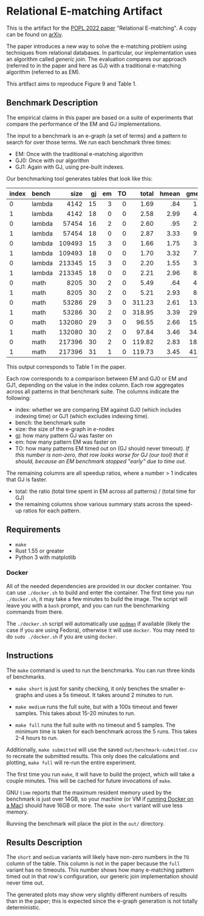 # Relational E-matching Artifact

This is the artifact for the
[POPL 2022 paper](https://popl22.sigplan.org/details/POPL-2022-popl-research-papers/35/Relational-E-Matching)
"Relational E-matching".
A copy can be found on 
[arXiv](https://arxiv.org/abs/2108.02290).

The paper introduces a new way to solve the e-matching problem 
using techniques from relational databases.
In particular, our implementation uses an algorithm called _generic join_.
The evaluation compares our approach (referred to in the paper and here as GJ)
with a traditional e-matching algorithm (referred to as EM).

This artifact aims to reproduce Figure 9 and Table 1.

## Benchmark Description

The empirical claims in this paper are based on a suite 
of experiments that compare the performance of the 
EM and GJ implementations.

The input to a benchmark is 
an e-graph (a set of terms) and 
a pattern to search for over those terms.
We run each benchmark three times:

- EM: Once with the traditional e-matching algorithm
- GJ0: Once with our algorithm
- GJ1: Again with GJ, using pre-built indexes.

Our benchmarking tool generates tables that look like this:

|index|  bench|       size|  gj|  em| TO|   total|    hmean|    gmean|     best|     medn|    worst |
| :-- |   :-- |       --: | --:| --:| --:|    --:|      --:|      --:|      --:|      --:|       --:|
|0|     lambda|       4142|  15|   3|  0|    1.69|      .84|     1.71|    13.62|     1.60|      .12 |
|1|     lambda|       4142|  18|   0|  0|    2.58|     2.99|     4.23|    39.17|     3.68|     1.10 |
|0|     lambda|      57454|  16|   2|  0|    2.60|      .95|     2.66|   136.54|     2.65|      .12 |
|1|     lambda|      57454|  18|   0|  0|    2.87|     3.33|     9.11|   406.70|     4.05|     1.03 |
|0|     lambda|     109493|  15|   3|  0|    1.66|     1.75|     3.11|   148.96|     2.03|      .65 |
|1|     lambda|     109493|  18|   0|  0|    1.70|     3.32|     7.46|   291.18|     4.10|     1.05 |
|0|     lambda|     213345|  15|   3|  0|    2.20|     1.55|     3.40|   304.33|     1.72|      .43 |
|1|     lambda|     213345|  18|   0|  0|    2.21|     2.96|     8.23|   501.12|     5.04|     1.04 |
|0|       math|       8205|  30|   2|  0|    5.49|      .64|     4.61|    66.54|     2.79|      .03 |
|1|       math|       8205|  30|   2|  0|    5.21|     2.93|     8.62|  1630.00|     5.48|      .62 |
|0|       math|      53286|  29|   3|  0|  311.23|     2.61|    13.50|    5.0e4|     3.62|      .74 |
|1|       math|      53286|  30|   2|  0|  318.95|     3.39|    29.60|    1.3e6|    30.72|      .74 |
|0|       math|     132080|  29|   3|  0|   96.55|     2.66|    15.18|    6.1e4|     4.02|      .60 |
|1|       math|     132080|  30|   2|  0|   97.84|     3.46|    34.16|    2.4e6|    68.71|      .75 |
|0|       math|     217396|  30|   2|  0|  119.82|     2.83|    18.34|    1.0e5|     3.91|      .72 |
|1|       math|     217396|  31|   1|  0|  119.73|     3.45|    41.35|    8.6e6|    80.84|      .76 |

This output corresponds to Table 1 in the paper. 

Each row corresponds to a comparison between EM and GJ0 or EM and GJ1, 
depending on the value in the index column. 
Each row aggregates across all patterns in that benchmark suite.
The columns indicate the following:

- index: whether we are comparing EM against GJ0 (which includes indexing time) or GJ1 (which excludes indexing time).
- bench: the benchmark suite
- size: the size of the e-graph in e-nodes
- gj: how many pattern GJ was faster on
- em: how many pattern EM was faster on
- TO: how many patterns EM timed out on (GJ should never timeout).
  *If this number is non-zero, that row looks worse for GJ (our tool) that it should, because an EM benchmark stopped "early" due to time out.*

The remaining columns are all speedup ratios, where a number > 1 indicates that GJ is faster.
- total: the ratio (total time spent in EM across all patterns) / (total time for GJ)
- the remaining columns show various summary stats across the speed-up ratios for each pattern.

## Requirements

- `make`
- Rust 1.55 or greater
- Python 3 with matplotlib

### Docker

All of the needed dependencies are provided in our docker container.
You can use `./docker.sh` to build and enter the container.
The first time you run `./docker.sh`, it may take a few minutes to build the image.
The script will leave you with a `bash` prompt, 
and you can run the benchmarking commands from there.

The `./docker.sh` script will automatically use [`podman`](https://podman.io/)
if available (likely the case if you are using Fedora), otherwise it will use `docker`.
You may need to do `sudo ./docker.sh` if you are using `docker`.

## Instructions

The `make` command is used to run the benchmarks. 
You can run three kinds of benchmarks.

- `make short` is just for sanity checking,
  it only benches the smaller e-graphs and uses a 5s timeout.
  It takes around 2 minutes to run.

- `make medium` runs the full suite, but with a 100s timeout and fewer samples.
  This takes about 15-20 minutes to run.

- `make full` runs the full suite with no timeout and 5 samples.
  The minimum time is taken for each benchmark across the 5 runs.
  This takes 2-4 hours to run.

Additionally, `make submitted` will use the saved `out/benchmark-submitted.csv` 
to recreate the submitted results.
This only does the calculations and plotting, 
`make full` will re-run the entire experiment.

The first time you run `make`, 
it will have to build the project, which will take a couple minutes.
This will be cached for future invocations of `make`.

GNU `time` reports that the maximum resident memory used by the benchmark is
just over 14GB, so your machine 
(or VM if [running Docker on a Mac](https://docs.docker.com/desktop/mac/#resources)) 
should have 16GB or more. 
The `make short` variant will use less memory.

Running the benchmark will place the plot in the `out/` directory.

## Results Description

The `short` and `medium` variants will likely have non-zero numbers in the `TO`
column of the table.
This column is not in the paper because the `full` variant has no timeouts.
This number shows how many e-matching pattern timed out in that row's configuration,
our generic join implementation should never time out.

The generated plots may show very slightly different numbers of results than in the paper;
this is expected since the e-graph generation is not totally deterministic.
